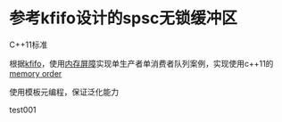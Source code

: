 # 参考kfifo设计的spsc无锁缓冲区

C++11标准

根据[kfifo][2]，使用[内存屏障][1]实现单生产者单消费者队列案例，实现使用c++11的[memory order][3]

使用模板元编程，保证泛化能力

test001

[1]:http://ifeve.com/linux-memory-barriers
[2]:http://blog.csdn.net/caohonghui/article/details/50495476
[3]:http://zh.cppreference.com/w/cpp/atomic/memory_order
